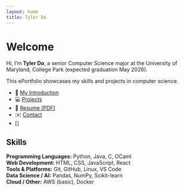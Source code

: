```yaml
---
layout: home
title: Tyler Do
---
```



# Welcome

Hi, I’m **Tyler Do**, a senior Computer Science major at the University of Maryland, College Park (expected graduation May 2026).  

This ePortfolio showcases my skills and projects in computer science.  

- 📄 [My Introduction](introduction.md)  
- 💻 [Projects](projects.md)  
- 📜 [Resume (PDF)](resume.pdf)  
- ✉️ [Contact]()
- []

## Skills

**Programming Languages:** Python, Java, C, OCaml  
**Web Development:** HTML, CSS, JavaScript, React  
**Tools & Platforms:** Git, GitHub, Linux, VS Code  
**Data Science / AI:** Pandas, NumPy, Scikit-learn  
**Cloud / Other:** AWS (basic), Docker  

